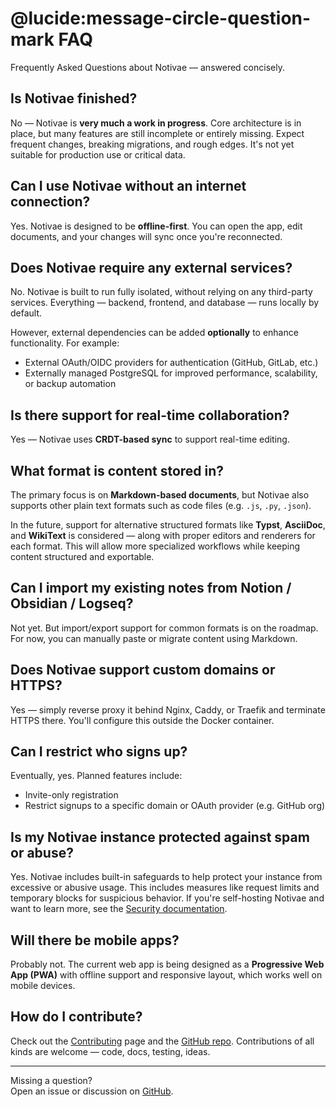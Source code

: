 # @lucide:message-circle-question-mark FAQ

Frequently Asked Questions about Notivae — answered concisely.

## Is Notivae finished?

No — Notivae is **very much a work in progress**. Core architecture is in place, but many features are still incomplete or entirely missing. Expect frequent changes, breaking migrations, and rough edges. It's not yet suitable for production use or critical data.


## Can I use Notivae without an internet connection?

Yes. Notivae is designed to be **offline-first**. You can open the app, edit documents, and your changes will sync once you're reconnected.


## Does Notivae require any external services?

No. Notivae is built to run fully isolated, without relying on any third-party services. Everything — backend, frontend, and database — runs locally by default.

However, external dependencies can be added **optionally** to enhance functionality. For example:

- External OAuth/OIDC providers for authentication (GitHub, GitLab, etc.)
- Externally managed PostgreSQL for improved performance, scalability, or backup automation


## Is there support for real-time collaboration?

Yes — Notivae uses **CRDT-based sync** to support real-time editing.


## What format is content stored in?

The primary focus is on **Markdown-based documents**, but Notivae also supports other plain text formats such as code files (e.g. `.js`, `.py`, `.json`).

In the future, support for alternative structured formats like **Typst**, **AsciiDoc**, and **WikiText** is considered — along with proper editors and renderers for each format. This will allow more specialized workflows while keeping content structured and exportable.


## Can I import my existing notes from Notion / Obsidian / Logseq?

Not yet. But import/export support for common formats is on the roadmap. For now, you can manually paste or migrate content using Markdown.


## Does Notivae support custom domains or HTTPS?

Yes — simply reverse proxy it behind Nginx, Caddy, or Traefik and terminate HTTPS there. You'll configure this outside the Docker container.


## Can I restrict who signs up?

Eventually, yes. Planned features include:

- Invite-only registration
- Restrict signups to a specific domain or OAuth provider (e.g. GitHub org)


## Is my Notivae instance protected against spam or abuse?

Yes. Notivae includes built-in safeguards to help protect your instance from excessive or abusive usage. This includes measures like request limits and temporary blocks for suspicious behavior. If you're self-hosting Notivae and want to learn more, see the [Security documentation](../hosting/security.md).


## Will there be mobile apps?

Probably not. The current web app is being designed as a **Progressive Web App (PWA)** with offline support and responsive layout, which works well on mobile devices.


## How do I contribute?

Check out the [Contributing](./contributing.md) page and the [GitHub repo](https://github.com/notivae/notivae). Contributions of all kinds are welcome — code, docs, testing, ideas.


---

Missing a question?  
Open an issue or discussion on [GitHub](https://github.com/notivae/notivae/issues).
